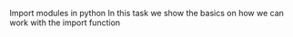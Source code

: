 Import modules in python 
In this task we show the basics on how we can work with the import function 